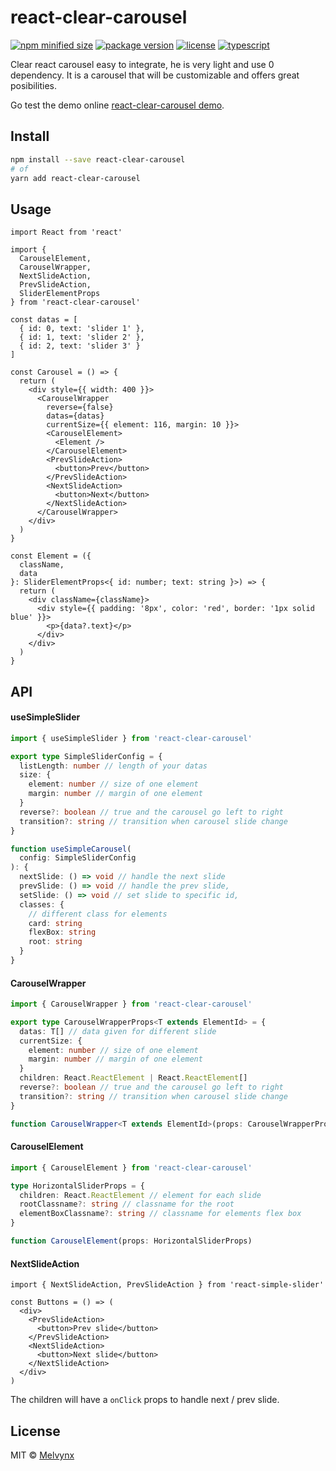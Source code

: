 # react-clear-carousel

[![npm minified size](https://img.shields.io/bundlephobia/min/react-clear-carousel?style=flat-square)](https://www.npmjs.com/package/react-clear-carousel)
[![package version](https://img.shields.io/npm/v/react-clear-carousel?style=flat-square)](https://www.npmjs.com/package/react-clear-carousel)
[![license](https://img.shields.io/npm/l/react-clear-carousel?style=flat-square)](https://www.npmjs.com/package/react-clear-carousel)
[![typescript](https://shields-staging.herokuapp.com/badge/types-TypeScript-%232f74c0?style=flat-square&logo=appveyor)](https://www.npmjs.com/package/react-clear-carousel)

Clear react carousel easy to integrate, he is very light and use 0 dependency.
It is a carousel that will be customizable and offers great posibilities.

Go test the demo online [react-clear-carousel demo](https://melvynx.github.io/react-clear-carousel/).

## Install

```bash
npm install --save react-clear-carousel
# of
yarn add react-clear-carousel
```

## Usage

```tsx
import React from 'react'

import {
  CarouselElement,
  CarouselWrapper,
  NextSlideAction,
  PrevSlideAction,
  SliderElementProps
} from 'react-clear-carousel'

const datas = [
  { id: 0, text: 'slider 1' },
  { id: 1, text: 'slider 2' },
  { id: 2, text: 'slider 3' }
]

const Carousel = () => {
  return (
    <div style={{ width: 400 }}>
      <CarouselWrapper
        reverse={false}
        datas={datas}
        currentSize={{ element: 116, margin: 10 }}>
        <CarouselElement>
          <Element />
        </CarouselElement>
        <PrevSlideAction>
          <button>Prev</button>
        </PrevSlideAction>
        <NextSlideAction>
          <button>Next</button>
        </NextSlideAction>
      </CarouselWrapper>
    </div>
  )
}

const Element = ({
  className,
  data
}: SliderElementProps<{ id: number; text: string }>) => {
  return (
    <div className={className}>
      <div style={{ padding: '8px', color: 'red', border: '1px solid blue' }}>
        <p>{data?.text}</p>
      </div>
    </div>
  )
}
```

## API

#### useSimpleSlider

```ts
import { useSimpleSlider } from 'react-clear-carousel'

export type SimpleSliderConfig = {
  listLength: number // length of your datas
  size: {
    element: number // size of one element
    margin: number // margin of one element
  }
  reverse?: boolean // true and the carousel go left to right
  transition?: string // transition when carousel slide change
}

function useSimpleCarousel(
  config: SimpleSliderConfig
): {
  nextSlide: () => void // handle the next slide
  prevSlide: () => void // handle the prev slide,
  setSlide: () => void // set slide to specific id,
  classes: {
    // different class for elements
    card: string
    flexBox: string
    root: string
  }
}
```

#### CarouselWrapper

```ts
import { CarouselWrapper } from 'react-clear-carousel'

export type CarouselWrapperProps<T extends ElementId> = {
  datas: T[] // data given for different slide
  currentSize: {
    element: number // size of one element
    margin: number // margin of one element
  }
  children: React.ReactElement | React.ReactElement[]
  reverse?: boolean // true and the carousel go left to right
  transition?: string // transition when carousel slide change
}

function CarouselWrapper<T extends ElementId>(props: CarouselWrapperProps<T>)
```

#### CarouselElement

```ts
import { CarouselElement } from 'react-clear-carousel'

type HorizontalSliderProps = {
  children: React.ReactElement // element for each slide
  rootClassname?: string // classname for the root
  elementBoxClassname?: string // classname for elements flex box
}

function CarouselElement(props: HorizontalSliderProps)
```

#### NextSlideAction

```tsx
import { NextSlideAction, PrevSlideAction } from 'react-simple-slider'

const Buttons = () => (
  <div>
    <PrevSlideAction>
      <button>Prev slide</button>
    </PrevSlideAction>
    <NextSlideAction>
      <button>Next slide</button>
    </NextSlideAction>
  </div>
)
```

The children will have a `onClick` props to handle next / prev slide.

## License

MIT © [Melvynx](https://github.com/Melvynx)
